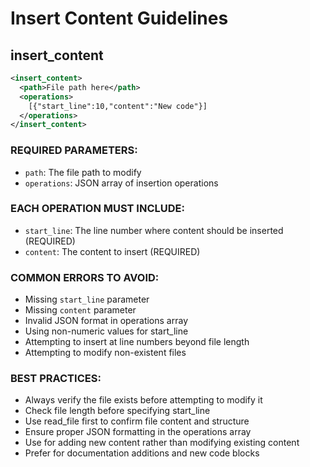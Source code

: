 # Insert Content Guidelines

## insert_content
```xml
<insert_content>
  <path>File path here</path>
  <operations>
    [{"start_line":10,"content":"New code"}]
  </operations>
</insert_content>
```

### REQUIRED PARAMETERS:
- `path`: The file path to modify
- `operations`: JSON array of insertion operations

### EACH OPERATION MUST INCLUDE:
- `start_line`: The line number where content should be inserted (REQUIRED)
- `content`: The content to insert (REQUIRED)

### COMMON ERRORS TO AVOID:
- Missing `start_line` parameter
- Missing `content` parameter
- Invalid JSON format in operations array
- Using non-numeric values for start_line
- Attempting to insert at line numbers beyond file length
- Attempting to modify non-existent files

### BEST PRACTICES:
- Always verify the file exists before attempting to modify it
- Check file length before specifying start_line
- Use read_file first to confirm file content and structure
- Ensure proper JSON formatting in the operations array
- Use for adding new content rather than modifying existing content
- Prefer for documentation additions and new code blocks
